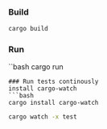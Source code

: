 ### Build
```bash
cargo build
```
### Run
``bash
cargo run
```
### Run tests continously
install cargo-watch 
```bash
cargo install cargo-watch
```
```bash
cargo watch -x test
```
